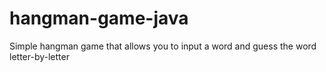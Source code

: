 # hangman-game-java
Simple hangman game that allows you to input a word and guess the word letter-by-letter
